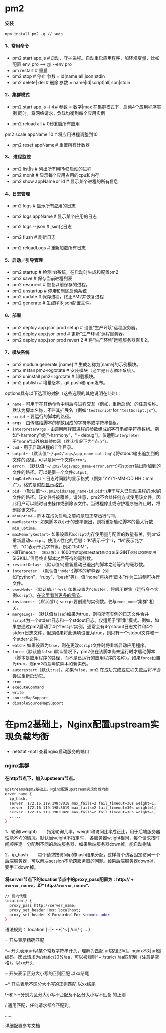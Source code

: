 # pm2

#### 安装

```npm
npm install pm2 -g // sudo
```

#### 1、常用命令

* pm2  start app.js                   # 启动，守护进程。自动重启应用程序，加环境变量，比如配置 env_pro  --> 加 --env pro
* pm restart                                # 重启
* pm2 stop                                  # 停止 参数 = id|name|all|json|stdin
* pm2 delete| del                      # 删除  参数 = name|id|script|all|json|stdin

#### 2、集群模式

* pm2 start app.js  -i 4               # 参数 = 数字|max    在集群模式下，启动4个应用程序实例 同时，将网络请求，负载均衡到每个应用实例

*  pm2 reload all                         # 0秒重启所有应用 

  pm2 scale appName 10         # 将应用进程调整到10

*  pm2 reset appName              # 重置所有计数器

#### 3、 进程监控

* pm2 list|ls                               # 列出所有用PM2启动的进程
* pm2 monit                              # 显示每个应用占用的cpu和内存
* pm2 show appName or id   # 显示某个进程的所有信息

#### 4、日志管理

* pm2 logs                          # 显示所有应用的日志  

* pm2 logs appName       # 显示某个应用的日志 

* pm2 logs --json               # json化日志 

* pm2 flush                        #  刷新日志

* pm2 reloadLogs             # 重新加载所有日志

#### 5、启动／引导管理 

* pm2 startup                    # 检测init系统，在启动时生成和配置pm2
* pm2 save                         # 保存当前进程列表
* pm2 resurrect                 # 恢复以前保存的进程。
* pm2 unstartup               # 停用和删除启动系统
* pm2 update                    # 保存进程，终止PM2并恢复进程
* pm2 generate                 # 生成样本json配置文件。

#### 6、部署

* pm2 deploy app.json prod setup       # 设置“生产环境”远程服务器。
* pm2 deploy app.json prod                  # 更新“生产环境”远程服务器。 
* pm2 deploy app.json prod revert 2   # 将“生产环境”远程服务器恢复2。

#### 7、模块系统

* pm2 module:generate [name]    # 生成名称为[name]的示例模块。
* pm2 install pm2-logrotate           # 安装模块（这里是日志循环系统）。
* pm2 uninstall pm2-logrotate      # 卸载模块。
* pm2 publish                                  # 增量版本，git push和npm发布。



options具有以下选项的对象（这些选项的其他说明在此处）：

- `name` - 可用于在其他命令中稍后与进程交互（例如，重新启动）的任意名称。默认为脚本名称，不带其扩展名（例如`"testScript"`for `"testScript.js"`）。
- `script` - 要运行的脚本的路径。
- `args` - 由传递给脚本的参数组成的字符串或字符串数组。
- `interpreterArgs` - 由调用解释器进程的参数组成的字符串或字符串数组。例如“-harmony”或[“-harmony”，“ - debug”]。仅适用`interpreter`于“none”以外的其他内容（默认情况下为“节点”）。
- `cwd` - 用于启动进程的工作目录。
- `output`- （默认值`"~/.pm2/logs/app_name-out.log"`:)将stdout输出追加到的文件的路径。可以是同一个文件`error`。
- `error`- （默认值`"~/.pm2/logs/app_name-error.err"`:)将stderr输出附加到的文件的路径。可以是同一个文件`output`。
- `logDateFormat` - 日志时间戳的显示格式（例如“YYYY-MM-DD HH：mm Z”）。格式是[时刻显示格式](http://momentjs.com/docs/#/displaying/)。
- `pid`- （默认值`"~/.pm2/pids/app_name-id.pid"`:)用于写入已启动进程的pid的文件的路径。该文件将被覆盖。请注意，pm2不会以任何方式使用该文件，因此用户可以随时自由操作或删除该文件。当进程停止或守护程序被终止时，将删除该文件。
- `minUptime` - 脚本在成功启动之前的最短正常运行时间。
- `maxRestarts`- 如果脚本以小于的速率退出，则将重新启动脚本的最大行数`min_uptime`。
- `maxMemoryRestart`- 如果设置和`script`内存使用量与配置的数量有关，则pm2重新启动`script`。使用人性化的后缀：'K'表示千字节，“M”表示兆字节，“G”表示千兆字节等。例如“150M”。
- killTimeout`- （默认值：）`1600`在`stop`或`restart`命令发出`SIGINT`信号以强制使用`SIGKILL`信号终止脚本之后等待的毫秒数。
- `restartDelay`- （默认值`0`:)重新启动已退出的脚本之前等待的毫秒数。
- `interpreter`- （默认值`'node'`:)脚本的解释器（例如“python”，“ruby”，“bash”等）。值“none”将执行“脚本”作为二进制可执行文件。
- `execMode`- （默认值:) `'fork'`如果设置为'cluster'，将启用群集（运行多个实例`script`）。[在这里看到更多的细节](http://pm2.keymetrics.io/docs/usage/cluster-mode/)。
- `instances`- （*默认值1* :) `script`要创建的实例数。仅与`exec_mode`'集群' 相关。
- `mergeLogs`- （默认值`false`:)如果为true，则将所有实例的日志文件合并`script`为一个stderr日志和一个stdout日志。仅适用于“群集”模式。例如，如果您通过pm2启动了4个'test.js'实例，通常会有4个stdout日志文件和4个stderr日志文件，但是如果将此选项设置为true，则只有一个stdout文件和一个stderr文件。
- `watch`- 如果设置为`true`，则在更改`script`文件时将重新启动应用程序。
- `force`（默认值`false`:)默认情况下，pm2仅在该脚本尚未运行时才启动脚本（脚本是应用程序的路径，而不是已运行的应用程序的名称）。如果`force`设置为true，则pm2将启动该脚本的新实例。
- `autorestart`（默认`true`）。如果`false`，pm2 在成功完成或进程失败后将*不会*尝试重新启动它。
- `cron`
- `executeCommand`
- `write`
- `sourceMapSupport`
- `disableSourceMapSupport`


# 在pm2基础上，Nginx配置upstream实现负载均衡

* netstat -nptl  查看nginx启动服务的端口


### nginx集群

#### 在http节点下，加入upstream节点。
```bash
upstreams在pm2基础上，Nginx配置upstream实现负载均衡
erver_name {
  ip_hash,
  server  172.16.119.198:8018 max_fails=2 fail_timeout=30s weight=1;
  server  172.16.119.198:8019 max_fails=2 fail_timeout=30s weight=1;
  server  172.16.119.198:8020 max_fails=2 fail_timeout=30s weight=1;
  .....
}
```
1、轮询(weight) 
  指定轮询几率，weight和访问比率成正比，用于后端服务器性能不均的情况。默认当weight不指定时，
各服务器weight相同，每个请求按时间顺序逐一分配到不同的后端服务器，如果后端服务器down掉，能自动剔除

2、ip_hash 
  每个请求按访问ip的hash结果分配，这样每个访客固定访问一个后端服务器，可以解决session不能跨服务器的问题。如果后端服务器down掉，要手工down掉。

#### 将server节点下的location节点中的proxy_pass配置为：http:// + server_name，即“ http://server_name”.
```bash
// 反向代理
location / { 
  proxy_pass http://server_name;
  proxy_set_header Host localhost;
  proxy_set_header X-Forwarded-For $remote_addr
}
```

语法规则： location [=|~|~*|^~] /uri/ { … }

= 开头表示精确匹配

^~ 开头表示uri以某个常规字符串开头，理解为匹配 url路径即可。nginx不对url做编码，因此请求为/static/20%/aa，可以被规则^~ /static/ /aa匹配到（注意是空格）。以xx开头

~ 开头表示区分大小写的正则匹配                     以xx结尾

~* 开头表示不区分大小写的正则匹配                以xx结尾

!~和!~*分别为区分大小写不匹配及不区分大小写不匹配 的正则

/ 通用匹配，任何请求都会匹配到。

......

详细配置参考文档














